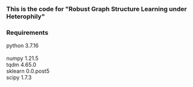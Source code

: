 ### This is the code for "Robust Graph Structure Learning under Heterophily"
### Requirements
python                   3.7.16<br>           
numpy                    1.21.5<br> 
tqdm                     4.65.0<br> 
sklearn                  0.0.post5<br> 
scipy                    1.7.3<br> 
